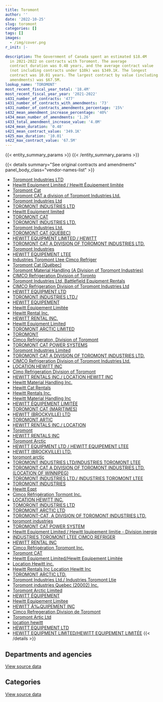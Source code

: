```yaml
---
title: Toromont
author: ''
date: '2022-10-25'
slug: toromont
categories: []
tags: []
images:
  - /img/cover.png
r_init: |-
  
description: The Government of Canada spent an estimated $18.4M
  in 2021-2022 on contracts with Toromont. The average
  contract duration was 0.48 years, and the average contract value
  (not including contracts under $10k) was $349.1K. The longest
  contract was 10.01 years. The largest contract by value (including
  amendments) was $67.5M.
lookup_name: 'TOROMONT'
most_recent_fiscal_year_total: '18.4M'
most_recent_fiscal_year_year: '2021-2022'
s431_number_of_contracts: '477'
s431_number_of_contracts_with_amendments: '73'
s431_number_of_contracts_amendments_percentage: '15%'
s432_mean_amendment_increase_percentage: '40%'
s434_mean_number_of_amendments: '1.26'
s433_total_amendment_increase_value: '4.0M'
s424_mean_duration: '0.48'
s421_mean_contract_value: '349.1K'
s425_max_duration: '10.01'
s422_max_contract_value: '67.5M'
---
```


<script src="/rmarkdown-libs/htmlwidgets/htmlwidgets.js"></script>
<link href="/rmarkdown-libs/datatables-css/datatables-crosstalk.css" rel="stylesheet" />
<script src="/rmarkdown-libs/datatables-binding/datatables.js"></script>
<script src="/rmarkdown-libs/jquery/jquery-3.6.0.min.js"></script>
<link href="/rmarkdown-libs/dt-core-bootstrap/css/dataTables.bootstrap.min.css" rel="stylesheet" />
<link href="/rmarkdown-libs/dt-core-bootstrap/css/dataTables.bootstrap.extra.css" rel="stylesheet" />
<script src="/rmarkdown-libs/dt-core-bootstrap/js/jquery.dataTables.min.js"></script>
<script src="/rmarkdown-libs/dt-core-bootstrap/js/dataTables.bootstrap.min.js"></script>
<link href="/rmarkdown-libs/crosstalk/css/crosstalk.min.css" rel="stylesheet" />
<script src="/rmarkdown-libs/crosstalk/js/crosstalk.min.js"></script>
<script src="/rmarkdown-libs/htmlwidgets/htmlwidgets.js"></script>
<link href="/rmarkdown-libs/datatables-css/datatables-crosstalk.css" rel="stylesheet" />
<script src="/rmarkdown-libs/datatables-binding/datatables.js"></script>
<script src="/rmarkdown-libs/jquery/jquery-3.6.0.min.js"></script>
<link href="/rmarkdown-libs/dt-core-bootstrap/css/dataTables.bootstrap.min.css" rel="stylesheet" />
<link href="/rmarkdown-libs/dt-core-bootstrap/css/dataTables.bootstrap.extra.css" rel="stylesheet" />
<script src="/rmarkdown-libs/dt-core-bootstrap/js/jquery.dataTables.min.js"></script>
<script src="/rmarkdown-libs/dt-core-bootstrap/js/dataTables.bootstrap.min.js"></script>
<link href="/rmarkdown-libs/crosstalk/css/crosstalk.min.css" rel="stylesheet" />
<script src="/rmarkdown-libs/crosstalk/js/crosstalk.min.js"></script>

{{< entity_summary_params >}}
{{< /entity_summary_params >}}

{{< details summary="See original contracts and amendments" panel_body_class="vendor-names-list" >}}
- [Toromont Industries LTD](https://search.open.canada.ca/en/ct/?sort=contract_value_f%20desc&page=1&search_text=%22Toromont%20Industries%20LTD%22)
- [Hewitt Equipment Limited / Hewitt Équipement limitée](https://search.open.canada.ca/en/ct/?sort=contract_value_f%20desc&page=1&search_text=%22Hewitt%20Equipment%20Limited%20%2f%20Hewitt%20%c3%89quipement%20limit%c3%a9e%22)
- [Toromont Cat](https://search.open.canada.ca/en/ct/?sort=contract_value_f%20desc&page=1&search_text=%22Toromont%20Cat%22)
- [Toromont CAT a division of Toromont Industries Ltd.](https://search.open.canada.ca/en/ct/?sort=contract_value_f%20desc&page=1&search_text=%22Toromont%20CAT%20a%20division%20of%20Toromont%20Industries%20Ltd.%22)
- [Toromont Industries Ltd](https://search.open.canada.ca/en/ct/?sort=contract_value_f%20desc&page=1&search_text=%22Toromont%20Industries%20Ltd%22)
- [TOROMONT INDUSTRIES LTD](https://search.open.canada.ca/en/ct/?sort=contract_value_f%20desc&page=1&search_text=%22TOROMONT%20INDUSTRIES%20LTD%22)
- [Hewitt Equipment limited](https://search.open.canada.ca/en/ct/?sort=contract_value_f%20desc&page=1&search_text=%22Hewitt%20Equipment%20limited%22)
- [TOROMONT CAT](https://search.open.canada.ca/en/ct/?sort=contract_value_f%20desc&page=1&search_text=%22TOROMONT%20CAT%22)
- [TOROMONT INDUSTRIES LTD.](https://search.open.canada.ca/en/ct/?sort=contract_value_f%20desc&page=1&search_text=%22TOROMONT%20INDUSTRIES%20LTD.%22)
- [Toromont Industries Ltd.](https://search.open.canada.ca/en/ct/?sort=contract_value_f%20desc&page=1&search_text=%22Toromont%20Industries%20Ltd.%22)
- [TOROMONT CAT (QUEBEC)](https://search.open.canada.ca/en/ct/?sort=contract_value_f%20desc&page=1&search_text=%22TOROMONT%20CAT%20%28QUEBEC%29%22)
- [HEWITT EQUIPMENT LIMITED / HEWITT](https://search.open.canada.ca/en/ct/?sort=contract_value_f%20desc&page=1&search_text=%22HEWITT%20EQUIPMENT%20LIMITED%20%2f%20HEWITT%22)
- [TOROMONT CAT A DIVISION OF TOROMONT INDUSTRIES LTD.](https://search.open.canada.ca/en/ct/?sort=contract_value_f%20desc&page=1&search_text=%22TOROMONT%20CAT%20%20A%20DIVISION%20OF%20TOROMONT%20INDUSTRIES%20LTD.%22)
- [Toromont Industries](https://search.open.canada.ca/en/ct/?sort=contract_value_f%20desc&page=1&search_text=%22Toromont%20Industries%22)
- [HEWITT EQUIPEMENT LTEE](https://search.open.canada.ca/en/ct/?sort=contract_value_f%20desc&page=1&search_text=%22HEWITT%20EQUIPEMENT%20LTEE%22)
- [Industries Toromont Ltee Cimco Refriger](https://search.open.canada.ca/en/ct/?sort=contract_value_f%20desc&page=1&search_text=%22Industries%20Toromont%20Ltee%20Cimco%20Refriger%22)
- [Toromont Cat (Québec)](https://search.open.canada.ca/en/ct/?sort=contract_value_f%20desc&page=1&search_text=%22Toromont%20Cat%20%28Qu%c3%a9bec%29%22)
- [Toromont Material Handling (A Division of Toromont Industries)](https://search.open.canada.ca/en/ct/?sort=contract_value_f%20desc&page=1&search_text=%22Toromont%20Material%20Handling%20%28A%20Division%20of%20Toromont%20Industries%29%22)
- [CIMCO Refrigeration Division of Toronto](https://search.open.canada.ca/en/ct/?sort=contract_value_f%20desc&page=1&search_text=%22CIMCO%20Refrigeration%20Division%20of%20Toronto%22)
- [Toromont Industries Ltd, Battlefield Equipment Rentals](https://search.open.canada.ca/en/ct/?sort=contract_value_f%20desc&page=1&search_text=%22Toromont%20Industries%20Ltd%2c%20Battlefield%20Equipment%20Rentals%22)
- [CIMCO Refrigeration Division of Toromont Industries Ltd](https://search.open.canada.ca/en/ct/?sort=contract_value_f%20desc&page=1&search_text=%22CIMCO%20Refrigeration%20Division%20of%20Toromont%20Industries%20Ltd%22)
- [HEWITT EQUIPMENT LTD](https://search.open.canada.ca/en/ct/?sort=contract_value_f%20desc&page=1&search_text=%22HEWITT%20EQUIPMENT%20LTD%22)
- [TOROMONT INDUSTRIES LTD./](https://search.open.canada.ca/en/ct/?sort=contract_value_f%20desc&page=1&search_text=%22TOROMONT%20INDUSTRIES%20LTD.%2f%22)
- [HEWITT EQUIPEMENT](https://search.open.canada.ca/en/ct/?sort=contract_value_f%20desc&page=1&search_text=%22HEWITT%20EQUIPEMENT%22)
- [Hewitt Équipement Limitée](https://search.open.canada.ca/en/ct/?sort=contract_value_f%20desc&page=1&search_text=%22Hewitt%20%c3%89quipement%20Limit%c3%a9e%22)
- [Hewitt Rental Inc.](https://search.open.canada.ca/en/ct/?sort=contract_value_f%20desc&page=1&search_text=%22Hewitt%20Rental%20Inc.%22)
- [HEWITT RENTAL INC.](https://search.open.canada.ca/en/ct/?sort=contract_value_f%20desc&page=1&search_text=%22HEWITT%20RENTAL%20INC.%22)
- [Hewitt Equipment Limited](https://search.open.canada.ca/en/ct/?sort=contract_value_f%20desc&page=1&search_text=%22Hewitt%20Equipment%20Limited%22)
- [TOROMONT ARCTIC LIMITED](https://search.open.canada.ca/en/ct/?sort=contract_value_f%20desc&page=1&search_text=%22TOROMONT%20ARCTIC%20LIMITED%22)
- [TOROMONT](https://search.open.canada.ca/en/ct/?sort=contract_value_f%20desc&page=1&search_text=%22TOROMONT%22)
- [Cimco Refrigeraton, Division of Toromont](https://search.open.canada.ca/en/ct/?sort=contract_value_f%20desc&page=1&search_text=%22Cimco%20Refrigeraton%2c%20Division%20of%20Toromont%22)
- [TOROMONT CAT POWER SYSTEMS](https://search.open.canada.ca/en/ct/?sort=contract_value_f%20desc&page=1&search_text=%22TOROMONT%20CAT%20POWER%20SYSTEMS%22)
- [Toromont Industries Limited](https://search.open.canada.ca/en/ct/?sort=contract_value_f%20desc&page=1&search_text=%22Toromont%20Industries%20Limited%22)
- [TOROMONT CAT A DIVISION OF TOROMONT INDUSTRIES LTD.](https://search.open.canada.ca/en/ct/?sort=contract_value_f%20desc&page=1&search_text=%22TOROMONT%20CAT%20A%20DIVISION%20OF%20TOROMONT%20INDUSTRIES%20LTD.%22)
- [CIMCO Refrigeration Division of Toromont Industries Ltd.](https://search.open.canada.ca/en/ct/?sort=contract_value_f%20desc&page=1&search_text=%22CIMCO%20Refrigeration%20Division%20of%20Toromont%20Industries%20Ltd.%22)
- [LOCATION HEWITT INC](https://search.open.canada.ca/en/ct/?sort=contract_value_f%20desc&page=1&search_text=%22LOCATION%20HEWITT%20INC%22)
- [Cimo Refrigeration Division of Toromont](https://search.open.canada.ca/en/ct/?sort=contract_value_f%20desc&page=1&search_text=%22Cimo%20Refrigeration%20Division%20of%20Toromont%22)
- [HEWITT RENTALS INC./ LOCATION HEWITT INC](https://search.open.canada.ca/en/ct/?sort=contract_value_f%20desc&page=1&search_text=%22HEWITT%20RENTALS%20INC.%2f%20LOCATION%20HEWITT%20INC%22)
- [Hewitt Material Handling Inc.](https://search.open.canada.ca/en/ct/?sort=contract_value_f%20desc&page=1&search_text=%22Hewitt%20Material%20Handling%20Inc.%22)
- [Hewitt Cat Rentals](https://search.open.canada.ca/en/ct/?sort=contract_value_f%20desc&page=1&search_text=%22Hewitt%20Cat%20Rentals%22)
- [Hewitt Rentals Inc.](https://search.open.canada.ca/en/ct/?sort=contract_value_f%20desc&page=1&search_text=%22Hewitt%20Rentals%20Inc.%22)
- [Hewitt Material Handling Inc](https://search.open.canada.ca/en/ct/?sort=contract_value_f%20desc&page=1&search_text=%22Hewitt%20Material%20Handling%20Inc%22)
- [HEWITT ÉQUIPEMENT LIMITÉE](https://search.open.canada.ca/en/ct/?sort=contract_value_f%20desc&page=1&search_text=%22HEWITT%20%c3%89QUIPEMENT%20LIMIT%c3%89E%22)
- [TOROMONT CAT (MARITIMES)](https://search.open.canada.ca/en/ct/?sort=contract_value_f%20desc&page=1&search_text=%22TOROMONT%20CAT%20%28MARITIMES%29%22)
- [HEWITT (BROCKVILLE) LTD](https://search.open.canada.ca/en/ct/?sort=contract_value_f%20desc&page=1&search_text=%22HEWITT%20%28BROCKVILLE%29%20LTD%22)
- [TOROMONT ARTIC](https://search.open.canada.ca/en/ct/?sort=contract_value_f%20desc&page=1&search_text=%22TOROMONT%20ARTIC%22)
- [HEWITT RENTALS INC./ LOCATION](https://search.open.canada.ca/en/ct/?sort=contract_value_f%20desc&page=1&search_text=%22HEWITT%20RENTALS%20INC.%2f%20LOCATION%22)
- [Toromont](https://search.open.canada.ca/en/ct/?sort=contract_value_f%20desc&page=1&search_text=%22Toromont%22)
- [HEWITT RENTALS INC](https://search.open.canada.ca/en/ct/?sort=contract_value_f%20desc&page=1&search_text=%22HEWITT%20RENTALS%20INC%22)
- [Toromont Arctic](https://search.open.canada.ca/en/ct/?sort=contract_value_f%20desc&page=1&search_text=%22Toromont%20Arctic%22)
- [HEWITT EQUIPMENT LTD / HEWITT EQUIPEMENT LTEE](https://search.open.canada.ca/en/ct/?sort=contract_value_f%20desc&page=1&search_text=%22HEWITT%20EQUIPMENT%20LTD%20%2f%20HEWITT%20EQUIPEMENT%20LTEE%22)
- [HEWITT (BROCKVILLE) LTD.](https://search.open.canada.ca/en/ct/?sort=contract_value_f%20desc&page=1&search_text=%22HEWITT%20%28BROCKVILLE%29%20LTD.%22)
- [toromont arctic](https://search.open.canada.ca/en/ct/?sort=contract_value_f%20desc&page=1&search_text=%22toromont%20arctic%22)
- [TOROMONT INDUSTRIES LTD/INDUSTRIES TOROMONT LTEE](https://search.open.canada.ca/en/ct/?sort=contract_value_f%20desc&page=1&search_text=%22TOROMONT%20INDUSTRIES%20LTD%2fINDUSTRIES%20TOROMONT%20LTEE%22)
- [TOROMONT CAT A DIVISION OF TOROMONT INDUSTRIES LTD. (LOCATION OF WINNIPEG)](https://search.open.canada.ca/en/ct/?sort=contract_value_f%20desc&page=1&search_text=%22TOROMONT%20CAT%20%20A%20DIVISION%20OF%20TOROMONT%20INDUSTRIES%20LTD.%20%28LOCATION%20OF%20WINNIPEG%29%22)
- [TOROMONT INDUSTRIES LTD./ INDUSTRIES TOROMONT LTEE](https://search.open.canada.ca/en/ct/?sort=contract_value_f%20desc&page=1&search_text=%22TOROMONT%20INDUSTRIES%20LTD.%2f%20INDUSTRIES%20TOROMONT%20LTEE%22)
- [TOROMONT INDUSTRIES](https://search.open.canada.ca/en/ct/?sort=contract_value_f%20desc&page=1&search_text=%22TOROMONT%20INDUSTRIES%22)
- [Hewitt Eqpt](https://search.open.canada.ca/en/ct/?sort=contract_value_f%20desc&page=1&search_text=%22Hewitt%20Eqpt%22)
- [Cimco Réfrigération Tormont Inc.](https://search.open.canada.ca/en/ct/?sort=contract_value_f%20desc&page=1&search_text=%22Cimco%20R%c3%a9frig%c3%a9ration%20Tormont%20Inc.%22)
- [LOCATION HEWITT INC.](https://search.open.canada.ca/en/ct/?sort=contract_value_f%20desc&page=1&search_text=%22LOCATION%20HEWITT%20INC.%22)
- [TOMORONT INDUSTRIES LTD](https://search.open.canada.ca/en/ct/?sort=contract_value_f%20desc&page=1&search_text=%22TOMORONT%20INDUSTRIES%20LTD%22)
- [TOROMONT ARCTIC LTD](https://search.open.canada.ca/en/ct/?sort=contract_value_f%20desc&page=1&search_text=%22TOROMONT%20ARCTIC%20LTD%22)
- [TOROMONT-CAT, A DIVISION OF TOROMONT INDUSTRIES LTD.](https://search.open.canada.ca/en/ct/?sort=contract_value_f%20desc&page=1&search_text=%22TOROMONT-CAT%2c%20A%20DIVISION%20OF%20TOROMONT%20INDUSTRIES%20LTD.%22)
- [toromont industries](https://search.open.canada.ca/en/ct/?sort=contract_value_f%20desc&page=1&search_text=%22toromont%20industries%22)
- [TOROMONT CAT POWER SYSTEM](https://search.open.canada.ca/en/ct/?sort=contract_value_f%20desc&page=1&search_text=%22TOROMONT%20CAT%20POWER%20SYSTEM%22)
- [Hewitt Equipment Limited / Hewitt Iquipement limitie - Division inergie](https://search.open.canada.ca/en/ct/?sort=contract_value_f%20desc&page=1&search_text=%22Hewitt%20Equipment%20Limited%20%2f%20Hewitt%20Iquipement%20limitie%20-%20Division%20inergie%22)
- [INDUSTRIES TOROMONT LTEE CIMCO REFRIGER](https://search.open.canada.ca/en/ct/?sort=contract_value_f%20desc&page=1&search_text=%22INDUSTRIES%20TOROMONT%20LTEE%20CIMCO%20REFRIGER%22)
- [HEWITT RENTAL INC](https://search.open.canada.ca/en/ct/?sort=contract_value_f%20desc&page=1&search_text=%22HEWITT%20RENTAL%20INC%22)
- [Cimco Réfrigération Toromont Inc.](https://search.open.canada.ca/en/ct/?sort=contract_value_f%20desc&page=1&search_text=%22Cimco%20R%c3%a9frig%c3%a9ration%20Toromont%20Inc.%22)
- [Toromont CAT](https://search.open.canada.ca/en/ct/?sort=contract_value_f%20desc&page=1&search_text=%22Toromont%20CAT%22)
- [Hewitt Equipment Limited/Hewitt Equipement Limitée](https://search.open.canada.ca/en/ct/?sort=contract_value_f%20desc&page=1&search_text=%22Hewitt%20Equipment%20Limited%2fHewitt%20Equipement%20Limit%c3%a9e%22)
- [Location Hewitt inc.](https://search.open.canada.ca/en/ct/?sort=contract_value_f%20desc&page=1&search_text=%22Location%20Hewitt%20inc.%22)
- [Hewitt Rentals Inc Location Hewitt Inc](https://search.open.canada.ca/en/ct/?sort=contract_value_f%20desc&page=1&search_text=%22Hewitt%20Rentals%20Inc%20Location%20Hewitt%20Inc%22)
- [TOROMONT ARCTIC LTD.](https://search.open.canada.ca/en/ct/?sort=contract_value_f%20desc&page=1&search_text=%22TOROMONT%20ARCTIC%20LTD.%22)
- [Toromont Industries Ltd./ Industries Toromont Ltie](https://search.open.canada.ca/en/ct/?sort=contract_value_f%20desc&page=1&search_text=%22Toromont%20Industries%20Ltd.%2f%20Industries%20Toromont%20Ltie%22)
- [Toromont industries Quebec (20002) Inc.](https://search.open.canada.ca/en/ct/?sort=contract_value_f%20desc&page=1&search_text=%22Toromont%20industries%20Quebec%20%2820002%29%20Inc.%22)
- [Toromont Arctic Limited](https://search.open.canada.ca/en/ct/?sort=contract_value_f%20desc&page=1&search_text=%22Toromont%20Arctic%20Limited%22)
- [HEWITT ÉQUIPEMENT](https://search.open.canada.ca/en/ct/?sort=contract_value_f%20desc&page=1&search_text=%22HEWITT%20%c3%89QUIPEMENT%22)
- [Hewitt Equipement Limitee](https://search.open.canada.ca/en/ct/?sort=contract_value_f%20desc&page=1&search_text=%22Hewitt%20Equipement%20Limitee%22)
- [HEWITT Ã‰QUIPEMENT INC](https://search.open.canada.ca/en/ct/?sort=contract_value_f%20desc&page=1&search_text=%22HEWITT%20%c3%83%e2%80%b0QUIPEMENT%20INC%22)
- [Cimco Refregeration,Division de Toromont](https://search.open.canada.ca/en/ct/?sort=contract_value_f%20desc&page=1&search_text=%22Cimco%20Refregeration%2cDivision%20de%20Toromont%22)
- [Toromont Artic Ltd](https://search.open.canada.ca/en/ct/?sort=contract_value_f%20desc&page=1&search_text=%22Toromont%20Artic%20Ltd%22)
- [location hewitt](https://search.open.canada.ca/en/ct/?sort=contract_value_f%20desc&page=1&search_text=%22location%20hewitt%22)
- [HEWITT EQUIPEMENT LTD](https://search.open.canada.ca/en/ct/?sort=contract_value_f%20desc&page=1&search_text=%22HEWITT%20EQUIPEMENT%20LTD%22)
- [HEWITT EQUIPMENT LIMITED/HEWITT EQUIPEMENT LIMITÉE](https://search.open.canada.ca/en/ct/?sort=contract_value_f%20desc&page=1&search_text=%22HEWITT%20EQUIPMENT%20LIMITED%2fHEWITT%20EQUIPEMENT%20LIMIT%c3%89E%22)
{{< /details >}}

## Departments and agencies

<div id="htmlwidget-1" style="width:100%;height:auto;" class="datatables html-widget"></div>
<script type="application/json" data-for="htmlwidget-1">{"x":{"style":"bootstrap","filter":"none","vertical":false,"data":[["<a href=\"/departments/aafc-aac/\">Agriculture and Agri-Food Canada<\/a>","<a href=\"/departments/aandc-aadnc/\">Crown-Indigenous Relations and Northern Affairs Canada<\/a>","<a href=\"/departments/csc-scc/\">Correctional Service of Canada<\/a>","<a href=\"/departments/dfo-mpo/\">Fisheries and Oceans Canada<\/a>","<a href=\"/departments/dnd-mdn/\">National Defence<\/a>","<a href=\"/departments/ec/\">Environment and Climate Change Canada<\/a>","<a href=\"/departments/isc-sac/\">Indigenous Services Canada<\/a>","<a href=\"/departments/nrc-cnrc/\">National Research Council Canada<\/a>","<a href=\"/departments/pc/\">Parks Canada<\/a>","<a href=\"/departments/pwgsc-tpsgc/\">Public Services and Procurement Canada<\/a>","<a href=\"/departments/rcmp-grc/\">Royal Canadian Mounted Police<\/a>","<a href=\"/departments/tc/\">Transport Canada<\/a>"],[4316.4,79666.57,null,2961335.67,16025340.57,277771.86,47790.33,25651,84691.75,207771.96,22896.23,null],[null,null,10347.75,2968462.75,14320979.95,225539.69,36217.13,185536.6,28820.1,193951.76,50622.65,null],[null,null,198920.59,3165058.71,14123061.27,1603405.32,696605.95,226199.1,1496.18,256605.97,63124.31,15750],[null,null,null,3579190.29,14023331.33,172297.35,123246.48,125768.99,74825.34,255557.77,63124.31,7093.77]],"container":"<table class=\"table table-striped table-hover row-border order-column display\">\n  <thead>\n    <tr>\n      <th>Department<\/th>\n      <th>2018-2019<\/th>\n      <th>2019-2020<\/th>\n      <th>2020-2021<\/th>\n      <th>2021-2022<\/th>\n    <\/tr>\n  <\/thead>\n<\/table>","options":{"order":[[4,"desc"]],"pageLength":10,"autoWidth":true,"columnDefs":[{"targets":1,"render":"function(data, type, row, meta) {\n    return type !== 'display' ? data : DTWidget.formatCurrency(data, \"$\", 2, 3, \",\", \".\", true, null);\n  }"},{"targets":2,"render":"function(data, type, row, meta) {\n    return type !== 'display' ? data : DTWidget.formatCurrency(data, \"$\", 2, 3, \",\", \".\", true, null);\n  }"},{"targets":3,"render":"function(data, type, row, meta) {\n    return type !== 'display' ? data : DTWidget.formatCurrency(data, \"$\", 2, 3, \",\", \".\", true, null);\n  }"},{"targets":4,"render":"function(data, type, row, meta) {\n    return type !== 'display' ? data : DTWidget.formatCurrency(data, \"$\", 2, 3, \",\", \".\", true, null);\n  }"},{"width":"16%","targets":[1,2,3,4]},{"className":"dt-right","targets":[1,2,3,4]}],"orderClasses":false}},"evals":["options.columnDefs.0.render","options.columnDefs.1.render","options.columnDefs.2.render","options.columnDefs.3.render"],"jsHooks":[]}</script>
<p class="text-right">
<a href="https://github.com/GoC-Spending/contracts-data/tree/main/data/out/vendors/toromont/summary_by_fiscal_year_by_department.csv" class="source-data-link btn btn-link">View source data</a>
</p>

## Categories

<div id="htmlwidget-2" style="width:100%;height:auto;" class="datatables html-widget"></div>
<script type="application/json" data-for="htmlwidget-2">{"x":{"style":"bootstrap","filter":"none","vertical":false,"data":[["<a href=\"/categories/other/\">(Other)<\/a>","<a href=\"/categories/facilities_and_construction/\">Facilities and construction<\/a>","<a href=\"/categories/office_management/\">Office management<\/a>","<a href=\"/categories/defence/\">Defence<\/a>","<a href=\"/categories/professional_services/\">Professional services<\/a>","<a href=\"/categories/information_technology/\">Information technology<\/a>","<a href=\"/categories/transportation_and_logistics/\">Transportation and logistics<\/a>","<a href=\"/categories/industrial_products_and_services/\">Industrial products and services<\/a>","<a href=\"/categories/security_and_protection/\">Security and protection<\/a>","<a href=\"/categories/human_capital/\">Human capital<\/a>"],[null,2303756.56,181639.3,6764776.41,7163433.09,4316.4,2945889.12,294233.63,25049.53,54138.3],[0,562885.36,null,7174866.95,7152899.97,null,2925877.75,108322.79,25317.41,70308.15],[0,682874.12,15904,6872233.34,7074517.06,1496.18,5563021.3,104439.07,27711.78,8030.56],[0,520913.07,null,6831574.29,7032707.06,69331.16,3171895.23,752349.51,27645.08,18020.23]],"container":"<table class=\"table table-striped table-hover row-border order-column display\">\n  <thead>\n    <tr>\n      <th>Category<\/th>\n      <th>2018-2019<\/th>\n      <th>2019-2020<\/th>\n      <th>2020-2021<\/th>\n      <th>2021-2022<\/th>\n    <\/tr>\n  <\/thead>\n<\/table>","options":{"order":[[4,"desc"]],"dom":"t","pageLength":30,"autoWidth":true,"columnDefs":[{"targets":1,"render":"function(data, type, row, meta) {\n    return type !== 'display' ? data : DTWidget.formatCurrency(data, \"$\", 2, 3, \",\", \".\", true, null);\n  }"},{"targets":2,"render":"function(data, type, row, meta) {\n    return type !== 'display' ? data : DTWidget.formatCurrency(data, \"$\", 2, 3, \",\", \".\", true, null);\n  }"},{"targets":3,"render":"function(data, type, row, meta) {\n    return type !== 'display' ? data : DTWidget.formatCurrency(data, \"$\", 2, 3, \",\", \".\", true, null);\n  }"},{"targets":4,"render":"function(data, type, row, meta) {\n    return type !== 'display' ? data : DTWidget.formatCurrency(data, \"$\", 2, 3, \",\", \".\", true, null);\n  }"},{"width":"16%","targets":[1,2,3,4]},{"className":"dt-right","targets":[1,2,3,4]}],"orderClasses":false,"lengthMenu":[10,25,30,50,100]}},"evals":["options.columnDefs.0.render","options.columnDefs.1.render","options.columnDefs.2.render","options.columnDefs.3.render"],"jsHooks":[]}</script>
<p class="text-right">
<a href="https://github.com/GoC-Spending/contracts-data/tree/main/data/out/vendors/toromont/summary_by_fiscal_year_by_category.csv" class="source-data-link btn btn-link">View source data</a>
</p>

